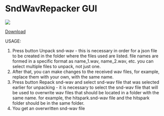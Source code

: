 # SndWavRepacker GUI
![](https://steamuserimages-a.akamaihd.net/ugc/2027231506466405284/F8113B6EF39BB89CC1FB0E4C102A26298F6840C8/)

[Download](https://github.com/Devyatyi9/SndWavRepacker/releases/tag/PreRelease)

USAGE:
1. Press button Unpack snd-wav - this is necessary in order for a json file to be created in the folder where the files used are listed. file names are formed in a specific format as name_1.wav, name_2.wav, etc. you can select multiple files to unpack, not just one.
2. After that, you can make changes to the received wav files, for example, replace them with your own, with the same name.
3. Press button Repack snd-wav and select snd-wav file that was selected earlier for unpacking - it is necessary to select the snd-wav file that will be used to overwrite wav files that should be located in a folder with the same name. for example, the hitspark.snd-wav file and the hitspark folder should be in the same folder.
4. You get an overwritten snd-wav file
